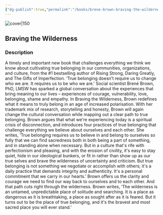 ```yaml
---
{"dg-publish":true,"permalink":"/books/brene-brown-braving-the-wilderness/","title":"\"Braving the Wilderness\"","tags":["non-fiction","psychology"]}
---
```




![cover|150](http://books.google.com/books/content?id=E70sDwAAQBAJ&printsec=frontcover&img=1&zoom=1&edge=curl&source=gbs_api)

## Braving the Wilderness

### Description

A timely and important new book that challenges everything we think we know about cultivating true belonging in our communities, organizations, and culture, from the #1 bestselling author of Rising Strong, Daring Greatly, and The Gifts of Imperfection. ‘True belonging doesn't require us to change who we are. It requires us to be who we are.’ Social scientist Brené Brown, PhD, LMSW has sparked a global conversation about the experiences that bring meaning to our lives – experiences of courage, vulnerability, love, belonging, shame and empathy. In Braving the Wilderness, Brown redefines what it means to truly belong in an age of increased polarisation. With her trademark mix of research, storytelling and honesty, Brown will again change the cultural conversation while mapping out a clear path to true belonging. Brown argues that what we're experiencing today is a spiritual crisis of disconnection, and introduces four practices of true belonging that challenge everything we believe about ourselves and each other. She writes, ‘True belonging requires us to believe in and belong to ourselves so fully that we can find sacredness both in both being a part of something, and in standing alone when necessary. But in a culture that's rife with perfectionism and pleasing, and with the erosion of civility, it's easy to stay quiet, hide in our ideological bunkers, or fit in rather than show up as our true selves and brave the wilderness of uncertainty and criticism. But true belonging is not something we negotiate or accomplish with others; it's a daily practice that demands integrity and authenticity. It's a personal commitment that we carry in our hearts.’ Brown offers us the clarity and courage we need to find our way back to ourselves and to each other. And that path cuts right through the wilderness. Brown writes, ‘The wilderness is an untamed, unpredictable place of solitude and searching. It is a place as dangerous as it is breathtaking, a place as sought after as it is feared. But it turns out to be the place of true belonging, and it's the bravest and most sacred place you will ever stand.’
```
